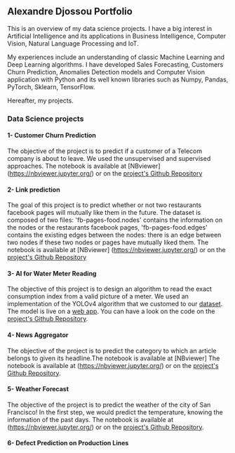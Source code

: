 ## Alexandre Djossou Portfolio

This is an overview of my data science projects. I have a big interest in Artificial Intelligence and its applications in Business Intelligence, Computer Vision, Natural Language Processing and IoT.

My experiences include an understanding of classic Machine Learning and Deep Learning algorithms. I have developed Sales Forecasting, Customers Churn Prediction, Anomalies Detection models and Computer Vision application with Python and its well known libraries such as Numpy, Pandas, PyTorch, Sklearn, TensorFlow.

Hereafter, my projects.

### Data Science projects

#### 1- Customer Churn Prediction
The objective of the project is to predict if a customer of a Telecom company is about to leave. We used the unsupervised and supervised approaches.
The notebook is available at [NBviewer] (https://nbviewer.jupyter.org/) or on the [project's Github Repository](https://github.com/dnalexen/Customer-Churn-Prediction)

#### 2- Link prediction
The goal of this project is to predict whether or not two restaurants facebook pages will mutually like them in the future.
The dataset is composed of two files:
'fb-pages-food.nodes' contains the information on the nodes or the restaurants facebook pages,
'fb-pages-food.edges' contains the existing edges between the nodes: there is an edge between two nodes if these two nodes or pages have mutually liked them.
The notebook is available at [NBviewer] (https://nbviewer.jupyter.org/) or on the [project's Github Repository](https://github.com/dnalexen/link_prediction-fb_pages_food)

#### 3- AI for Water Meter Reading
The objective of this project is to design an algorithm to read the exact consumption index from a valid picture of a meter.
We used an implementation of the YOLOv4 algorithm that we customed to our [dataset](https://challengedata.ens.fr/participants/challenges/30/).
The model is live on a [web app](https://ai-water-meter-reading.herokuapp.com/).
You can have a look on the code on the [project's Github Repository](https://github.com/dnalexen/ai_water_meter_reading). 

#### 4- News Aggregator
The objective of the project is to predict the category to which an article belongs to given its headline.The notebook is available at [NBviewer] 
The notebook is available at (https://nbviewer.jupyter.org/) or on the [project's Github Repository](https://github.com/dnalexen/News-Aggregator).

#### 5- Weather Forecast
The objective of the project is to predict the weather of the city of San Francisco! In the first step, we would predict the temperature, knowing the information of the past days.
The notebook is available at (https://nbviewer.jupyter.org/) or on the [project's Github Repository](https://github.com/dnalexen/Weather-Forecast).


#### 6- Defect Prediction on Production Lines
